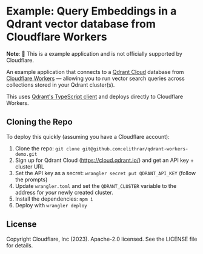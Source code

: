 # Example: Query Embeddings in a Qdrant vector database from Cloudflare Workers

**Note**: 🧪 This is a example application and is not officially supported by Cloudflare.

An example application that connects to a [Qdrant Cloud](https://qdrant.tech/documentation/cloud/) database from [Cloudflare Workers](https://workers.dev/) — allowing you to run vector search queries across collections stored in your Qdrant cluster(s).

This uses [Qdrant's TypeScript client](https://github.com/qdrant/qdrant-js) and deploys directly to Cloudflare Workers.

## Cloning the Repo

To deploy this quickly (assuming you have a Cloudflare account):    

1. Clone the repo: `git clone git@github.com:elithrar/qdrant-workers-demo.git`
2. Sign up for Qdrant Cloud (https://cloud.qdrant.io/) and get an API key + cluster URL
3. Set the API key as a secret: `wrangler secret put QDRANT_API_KEY` (follow the prompts)
4. Update `wrangler.toml` and set the `QDRANT_CLUSTER` variable to the address for _your_ newly created cluster.
5. Install the dependencies: `npm i`
6. Deploy with `wrangler deploy`

## License

Copyright Cloudflare, Inc (2023). Apache-2.0 licensed. See the LICENSE file for details.
